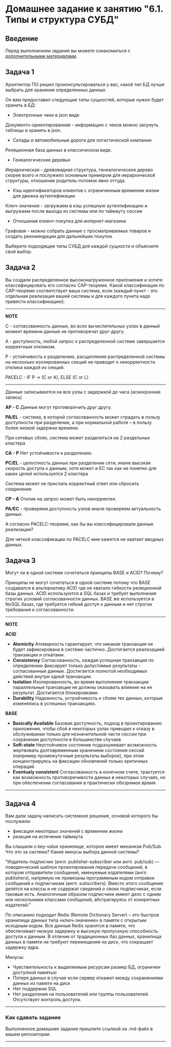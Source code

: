 # Домашнее задание к занятию "6.1. Типы и структура СУБД"

## Введение

Перед выполнением задания вы можете ознакомиться с 
[дополнительными материалами](https://github.com/netology-code/virt-homeworks/tree/virt-11/additional).

## Задача 1

Архитектор ПО решил проконсультироваться у вас, какой тип БД 
лучше выбрать для хранения определенных данных.

Он вам предоставил следующие типы сущностей, которые нужно будет хранить в БД:

- Электронные чеки в json виде

Документо-ориентированная - информацию с чеков можно засунуть таблицы и хранить в json.

- Склады и автомобильные дороги для логистической компании

Реляционная база данных в классическом виде.

- Генеалогические деревья

Иерархическая - древовидная структура, генеалогическое дерево скорее всего и послужило основным примером для иерархической структуры, отношение родитель-потомок явно оттуда.


- Кэш идентификаторов клиентов с ограниченным временем жизни для движка аутентификации

Ключ-значение - загружаем в кэш успешную аутентификацию и выгружаем
после выхода из системы или по таймауту сессии

- Отношения клиент-покупка для интернет-магазина

Графовая - можно собрать данные с просматриваемых товаров и создать рекомендации для дальнейших покупок


Выберите подходящие типы СУБД для каждой сущности и объясните свой выбор.



## Задача 2

Вы создали распределенное высоконагруженное приложение и хотите классифицировать его согласно 
CAP-теореме. Какой классификации по CAP-теореме соответствует ваша система, если 
(каждый пункт - это отдельная реализация вашей системы и для каждого пункта надо привести классификацию):

---
**NOTE**

С - согласованность данных, во всех вычислительных узлах в данный момент времени данные не противоречат друг-другу.

A - доступность, любой запрос к распределенной системе завершается корректным откликом.

P - устойчивость к разделению, расщепление распределенной системы на несколько изолированных секций не приводит к некорректности отклика каждой из секций.

PACELC - IF P -> (C or A), ELSE (C or L)

---


Данные записываются на все узлы с задержкой до часа (асинхронная запись)

**AP - C**  Данные могут противоречить друг другу.

**PA/EL** - система, в которой согласованность может страдать в пользу доступности при разделении, а при нормальной работе – в пользу более низкой задержки времени.

При сетевых сбоях, система может разделиться на 2 раздельных кластера

**CA - P** Нет устойчивости к разделению.

**PС/EL** - целостность данных при разделении сети, иначе высокая скорость доступа к данным, хотя может и EC так как не понятно для каких целей используется 2 кластера

Система может не прислать корректный ответ или сбросить соединение

**CP - A** Отклик на запрос может быть некорректен.

**PA/EC** - проверяем доступность узлов иначе проверяем актуальность данных. 

А согласно PACELC-теореме, как бы вы классифицировали данные реализации?


Для четкой классификации по PACELC мне кажется не хватает вводных данных.

## Задача 3

Могут ли в одной системе сочетаться принципы BASE и ACID? Почему?

Принципы не могут сочетаться в одной системе потому что BASE создавался в альтернативу ACID где не хватало гибкости реляционной базы данных.
ACID используются в SQL базах и требует выполнения строгих условий согласованности данных. BASE же используется в NoSQL базах, где требуется гибкий доступ к данным и нет строгих требования к согласованности.

---
**NOTE**

**ACID** 
- **Atomicity** Атомарность гарантирует, что никакая транзакция не будет зафиксирована в системе частично. Достигается реализацией транзакции и откатами.
- **Consistensy** Согласованность, каждая успешная транзакция по определению фиксирует только допустимые результаты - согласованные данные. Достигается полнотой необходимых действий внутри одной транзакции.
- **Isolation** Изолированность, во время выполнения транзакции параллельные транзакции не должны оказывать влияние на ее результат. Достигается блокировками.
- **Durability** Надежность, устройчивость к сбоям тех данных, которые изменялись в успешных транзакциях.

**BASE**
- **Basically Available** Базовая доступность, подход в проектированию приложения, чтобы сбой в некоторых узлах приводил к отказу в обслуживании только для незначительной части сессии при сохранении доступности в большинстве случаев
- **Soft-state** Неустойчивое состояние подразумевает возможность жертвовать долговременным хранением состояния сессий (например промежуточные результаты выборок), при этом конценстрируясь на фиксации обновлений только критичных операций.
- **Eventualy consistent** Согласованность в конечном счете, трактуется как возможность противоречивости данных в некоторых случаях, но при обеспечении согласования в практически обозримое время.
---


## Задача 4

Вам дали задачу написать системное решение, основой которого бы послужили:

- фиксация некоторых значений с временем жизни
- реакция на истечение таймаута

Вы слышали о key-value хранилище, которое имеет механизм Pub/Sub. 
Что это за система? Какие минусы выбора данной системы?

"Издатель-подписчик (англ. publisher-subscriber или англ. pub/sub) — поведенческий шаблон проектирования передачи сообщений, в котором отправители сообщений, именуемые издателями (англ. publishers), напрямую не привязаны программным кодом отправки сообщений к подписчикам (англ. subscribers). Вместо этого сообщения делятся на классы и не содержат сведений о своих подписчиках, если таковые есть. Аналогичным образом подписчики имеют дело с одним или несколькими классами сообщений, абстрагируясь от конкретных издателей."

По описанию подходит Redis (Remote Dictionary Server) – это быстрое хранилище данных типа «ключ-значение» в памяти с открытым исходным кодом. Все данные Redis хранятся в памяти, что обеспечивает низкую задержку и высокую пропускную способность доступа к данным. В отличие от традиционных баз данных, хранилища данных в памяти не требуют перемещения на диск, что сокращает задержку ядра.

Минусы: 

- Чувствительность к выделяемым ресурсам размер БД, ограничен доступной памятью
- Потеря данных в случае если сервер откажет между сохранениями данных из памяти на диск
- Нет поддержки SQL 
- Нет разделения на пользователей или группы пользователей. Отсутствует контроль доступа.

---

### Как cдавать задание

Выполненное домашнее задание пришлите ссылкой на .md-файл в вашем репозитории.

---
